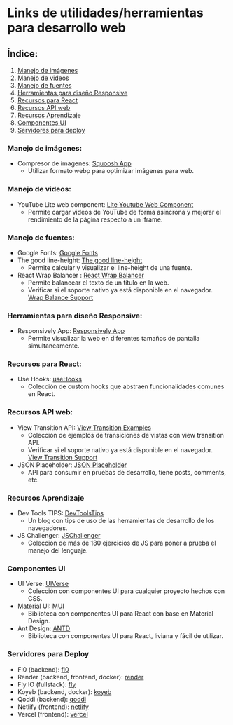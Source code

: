 # Links de utilidades/herramientas para desarrollo web

## Índice:

1. [Manejo de imágenes](#manejo-de-imágenes)
2. [Manejo de videos](#manejo-de-videos)
3. [Manejo de fuentes](#manejo-de-fuentes)
4. [Herramientas para diseño Responsive](#herramientas-para-diseño-responsive)
5. [Recursos para React](#recursos-para-react)
6. [Recursos API web](#recursos-api-web)
7. [Recursos Aprendizaje](#recursos-aprendizaje)
8. [Componentes UI](#componentes-ui)
9. [Servidores para deploy](#servidores-para-deploy)

### Manejo de imágenes:

- Compresor de imagenes: [Squoosh App](https://squoosh.app/)
  - Utilizar formato webp para optimizar imágenes para web.

### Manejo de videos:

- YouTube Lite web component: [Lite Youtube Web Component](https://github.com/paulirish/lite-youtube-embed)
  - Permite cargar videos de YouTube de forma asíncrona y mejorar el rendimiento de la página respecto a un iframe.

### Manejo de fuentes:

- Google Fonts: [Google Fonts](https://fonts.google.com/)
- The good line-height: [The good line-height](https://www.thegoodlineheight.com/)
  - Permite calcular y visualizar el line-height de una fuente.
- React Wrap Balancer : [React Wrap Balancer](https://react-wrap-balancer.vercel.app/)
  - Permite balancear el texto de un título en la web.
  - Verificar si el soporte nativo ya está disponible en el navegador. [Wrap Balance Support](https://caniuse.com/css-text-wrap-balance)

### Herramientas para diseño Responsive:

- Responsively App: [Responsively App](https://responsively.app/)
  - Permite visualizar la web en diferentes tamaños de pantalla simultaneamente.

### Recursos para React:

- Use Hooks: [useHooks](https://usehooks.com/)
  - Colección de custom hooks que abstraen funcionalidades comunes en React.

### Recursos API web:

- View Transition API: [View Transition Examples](https://simple-set-demos.glitch.me/)
  - Colección de ejemplos de transiciones de vistas con view transition API.
  - Verificar si el soporte nativo ya está disponible en el navegador. [View Transition Support](https://caniuse.com/view-transitions)
- JSON Placeholder: [JSON Placeholder](https://jsonplaceholder.typicode.com/)
  - API para consumir en pruebas de desarrollo, tiene posts, comments, etc.

### Recursos Aprendizaje

- Dev Tools TIPS: [DevToolsTips](https://devtoolstips.org/)
  - Un blog con tips de uso de las herramientas de desarrollo de los navegadores.
- JS Challenger: [JSChallenger](https://jschallenger.com/)
  - Colección de más de 180 ejercicios de JS para poner a prueba el manejo del lenguaje.

### Componentes UI

- UI Verse: [UIVerse](https://uiverse.io/)
  - Colección con componentes UI para cualquier proyecto hechos con CSS.
- Material UI: [MUI](https://mui.com/)
  - Biblioteca con componentes UI para React con base en Material Design.
- Ant Design: [ANTD](https://ant.design/)
  - Biblioteca con componentes UI para React, liviana y fácil de utilizar.

### Servidores para Deploy

- Fl0 (backend): [fl0](https://www.fl0.com/)
- Render (backend, frontend, docker): [render](https://render.com/)
- Fly IO (fullstack): [fly](https://fly.io/)
- Koyeb (backend, docker): [koyeb](https://www.koyeb.com/)
- Qoddi (backend): [qoddi](https://qoddi.com/)
- Netlify (frontend): [netlify](https://www.netlify.com/)
- Vercel (frontend): [vercel](https://vercel.com/)
